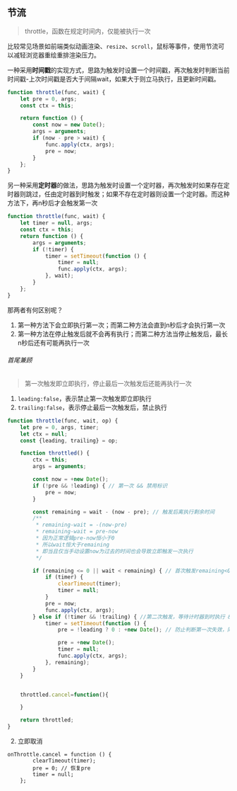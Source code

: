 ## 节流
> throttle，函数在规定时间内，仅能被执行一次

比较常见场景如前端类似动画渲染、`resize`、`scroll`，鼠标等事件，使用节流可以减轻浏览器重绘重排渲染压力。


一种采用**时间戳**的实现方式，思路为触发时设置一个时间戳，再次触发时判断当前时间戳-上次时间戳是否大于间隔wait，如果大于则立马执行，且更新时间戳。
```js
function throttle(func, wait) {
    let pre = 0, args;
    const ctx = this;

    return function () {
        const now = new Date();
        args = arguments;
        if (now - pre > wait) {
            func.apply(ctx, args);
            pre = now;
        }
    };
}
```



另一种采用**定时器**的做法，思路为触发时设置一个定时器，再次触发时如果存在定时器则跳过，任由定时器到时触发；如果不存在定时器则设置一个定时器。而这种方法下，再n秒后才会触发第一次

```js
function throttle(func, wait) {
    let timer = null, args;
    const ctx = this;
    return function () {
        args = arguments;
        if (!timer) {
            timer = setTimeout(function () {
                timer = null;
                func.apply(ctx, args);
            }, wait);
        }
    };
}
```



那两者有何区别呢？
1. 第一种方法下会立即执行第一次；而第二种方法会直到n秒后才会执行第一次
2. 第一种方法在停止触发后就不会再有执行；而第二种方法当停止触发后，最长n秒后还有可能再执行一次



###### 首尾兼顾
> 第一次触发即立即执行，停止最后一次触发后还能再执行一次

1. `leading:false`，表示禁止第一次触发即立即执行
2. `trailing:false`，表示停止最后一次触发后，禁止执行

```js
function throttle(func, wait, op) {
    let pre = 0, args, timer;
    let ctx = null;
    const {leading, trailing} = op;

    function throttled() {
        ctx = this;
        args = arguments;

        const now = +new Date();
        if (!pre && !leading) { // 第一次 && 禁用标识
            pre = now;
        }

        const remaining = wait - (now - pre); // 触发后离执行剩余时间
        /**
         * remaining-wait = -(now-pre)
         * remaining-wait = pre-now
         * 因为正常逻辑pre-now恒小于0
         * 所以wait恒大于remaining
         * 即当且仅当手动设置now为过去的时间也会导致立即触发一次执行
         */

        if (remaining <= 0 || wait < remaining) { // 首次触发remaining<0，执行
            if (timer) {
                clearTimeout(timer);
                timer = null;
            }
            pre = now;
            func.apply(ctx, args);
        } else if (!timer && !trailing) { //第二次触发，等待计时器到时执行 && 禁止计时器
            timer = setTimeout(function () {
                pre = !leading ? 0 : +new Date(); // 防止判断第一次失效，同一事件，分两个时间段监听，需保证两段内都可以第一次禁用执行

                pre = +new Date();
                timer = null;
                func.apply(ctx, args);
            }, remaining);
        }
    }


    throttled.cancel=function(){

    }

    return throttled;
}
```

2. 立即取消

```
onThrottle.cancel = function () {
        clearTimeout(timer);
        pre = 0; // 恢复pre
        timer = null;
    };
```
